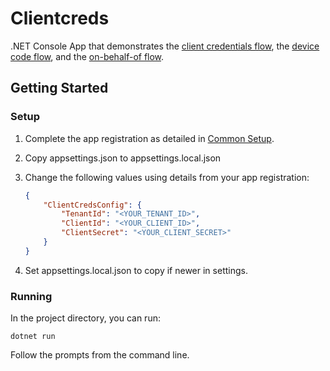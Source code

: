 # Clientcreds
.NET Console App that demonstrates the [client credentials flow](https://docs.microsoft.com/en-us/azure/active-directory/develop/v2-oauth2-client-creds-grant-flow), the [device code flow](https://docs.microsoft.com/en-us/azure/active-directory/develop/v2-oauth2-device-code), and the [on-behalf-of flow](https://docs.microsoft.com/en-us/azure/active-directory/develop/v2-oauth2-on-behalf-of-flow).

## Getting Started

### Setup

1. Complete the app registration as detailed in [Common Setup](../../../#common-setup).
2. Copy appsettings.json to appsettings.local.json
3. Change the following values using details from your app registration:

    ```json
    {
        "ClientCredsConfig": {
            "TenantId": "<YOUR_TENANT_ID>",
            "ClientId": "<YOUR_CLIENT_ID>",
            "ClientSecret": "<YOUR_CLIENT_SECRET>"
        }
    }
    ```
4. Set appsettings.local.json to copy if newer in settings.

### Running

In the project directory, you can run:

`dotnet run`

Follow the prompts from the command line.
